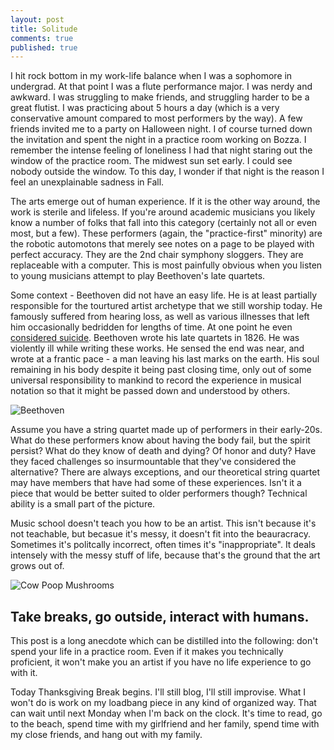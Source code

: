 ```yaml
---
layout: post
title: Solitude
comments: true
published: true
---
```



I hit rock bottom in my work-life balance when I was a sophomore in undergrad. At that point I was a flute performance major. I was nerdy and awkward. I was struggling to make friends, and struggling harder to be a great flutist. I was practicing about 5 hours a day (which is a very conservative amount compared to most performers by the way). A few friends invited me to a party on Halloween night. I of course turned down the invitation and spent the night in a practice room working on Bozza. I remember the intense feeling of loneliness I had that night staring out the window of the practice room. The midwest sun set early. I could see nobody outside the window. To this day, I wonder if that night is the reason I feel an unexplainable sadness in Fall.

The arts emerge out of human experience. If it is the other way around, the work is sterile and lifeless. If you're around academic musicians you likely know a number of folks that fall into this category (certainly not all or even most, but a few). These performers (again, the "practice-first" minority) are the robotic automotons that merely see notes on a page to be played with perfect accuracy. They are the 2nd chair symphony sloggers. They are replaceable with a computer. This is most painfully obvious when you listen to young musicians attempt to play Beethoven's late quartets.

Some context - Beethoven did not have an easy life. He is at least partially responsible for the tourtured artist archetype that we still worship today. He famously suffered from hearing loss, as well as various illnesses that left him occasionally bedridden for lengths of time. At one point he even [considered suicide](https://en.wikipedia.org/wiki/Heiligenstadt_Testament). Beethoven wrote his late quartets in 1826. He was violently ill while writing these works. He sensed the end was near, and wrote at a frantic pace - a man leaving his last marks on the earth. His soul remaining in his body despite it being past closing time, only out of some universal responsibility to mankind to record the experience in musical notation so that it might be passed down and understood by others.

![Beethoven](https://simsi.es/blog/public/beethoven.jpg)

Assume you have a string quartet made up of performers in their early-20s. What do these performers know about having the body fail, but the spirit persist? What do they know of death and dying? Of honor and duty? Have they faced challenges so insurmountable that they've considered the alternative? There are always exceptions, and our theoretical string quartet may have members that have had some of these experiences. Isn't it a piece that would be better suited to older performers though? Technical ability is a small part of the picture.

Music school doesn't teach you how to be an artist. This isn't because it's not teachable, but becasue it's messy, it doesn't fit into the beauracracy. Sometimes it's politcally incorrect, often times it's "inappropriate". It deals intensely with the messy stuff of life, because that's the ground that the art grows out of.

![Cow Poop Mushrooms](https://simsi.es/blog/public/cow-poop-with-mushrooms.jpg)

## Take breaks, go outside, interact with humans.

This post is a long anecdote which can be distilled into the following: don't spend your life in a practice room. Even if it makes you technically proficient, it won't make you an artist if you have no life experience to go with it.

Today Thanksgiving Break begins. I'll still blog, I'll still improvise. What I won't do is work on my loadbang piece in any kind of organized way. That can wait until next Monday when I'm back on the clock. It's time to read, go to the beach, spend time with my girlfriend and her family, spend time with my close friends, and hang out with my family.
